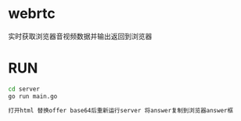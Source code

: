 # webrtc
实时获取浏览器音视频数据并输出返回到浏览器

# RUN
```bash
cd server
go run main.go

打开html 替换offer base64后重新运行server 将answer复制到浏览器answer框
```